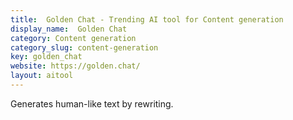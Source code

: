 ```yaml
---
title:  Golden Chat - Trending AI tool for Content generation
display_name:  Golden Chat
category: Content generation
category_slug: content-generation
key: golden_chat
website: https://golden.chat/
layout: aitool
---
```


Generates human-like text by rewriting.
